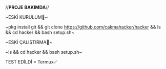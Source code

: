 //__PROJE BAKIMDA__//

~ESKİ KURULUM🔻~

~pkg install git && git clone https://github.com/cakmahacker/hacker && ls && cd hacker && bash setup.sh~


~ESKİ ÇALIŞTIRMA🔻~

~ls && cd hacker && bash setup.sh~

TEST EDİLDİ = Termux✅
